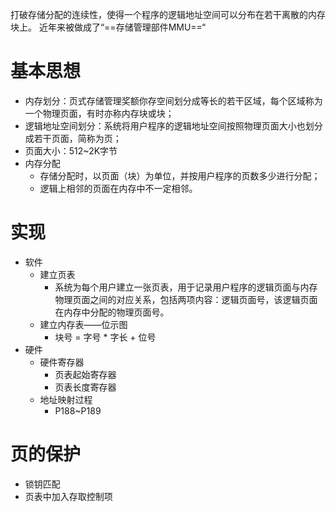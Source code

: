 打破存储分配的连续性，使得一个程序的逻辑地址空间可以分布在若干离散的内存块上。
近年来被做成了“==存储管理部件MMU==“


# 基本思想
- 内存划分：页式存储管理奖额你存空间划分成等长的若干区域，每个区域称为一个物理页面，有时亦称内存块或块；
- 逻辑地址空间划分：系统将用户程序的逻辑地址空间按照物理页面大小也划分成若干页面，简称为页；
- 页面大小：512~2K字节
- 内存分配
	- 存储分配时，以页面（块）为单位，并按用户程序的页数多少进行分配；
	- 逻辑上相邻的页面在内存中不一定相邻。


# 实现
- 软件
	- 建立页表
		- 系统为每个用户建立一张页表，用于记录用户程序的逻辑页面与内存物理页面之间的对应关系，包括两项内容：逻辑页面号，该逻辑页面在内存中分配的物理页面号。
	- 建立内存表——位示图
		- 块号 = 字号 * 字长 + 位号
- 硬件
	- 硬件寄存器
		- 页表起始寄存器
		- 页表长度寄存器
	- 地址映射过程
		- P188~P189

# 页的保护
- 锁钥匹配
- 页表中加入存取控制项
